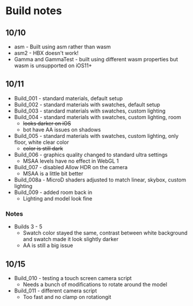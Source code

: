 # Build notes

## 10/10
- asm - Built using asm rather than wasm 
- asm2 - HBX doesn't work!
- Gamma and GammaTest - built using different wasm properties but wasm is unsupported on iOS11+

## 10/11
- Build_001 - standard materials, default setup
- Build_002 - standard materials with swatches, default setup
- Build_003 - standard materials with swatches, custom lighting
- Build_004 - standard materials with swatches, custom lighting, room
    - ~~looks darker on iOS~~
    - bot have AA issues on shadows
- Build_005 - standard materials with swatches, custom lighting, only floor, white clear color
    - ~~color is still dark~~
- Build_006 - graphics quality changed to standard ultra settings
    - MSAA levels have no effect in WebGL 1
- Build_007 - disabled Allow HDR on the camera
    - MSAA is a little bit better
- Build_008a - MicroD shaders adjusted to match linear, skybox, custom lighting
- Build_009 - added room back in
    - Lighting and model look fine

### Notes
- Builds 3 - 5
    - Swatch color stayed the same, contrast between white background and swatch made it look slightly darker
    - AA is still a big issue 

## 10/15
- Build_010 - testing a touch screen camera script
    - Needs a bunch of modifications to rotate around the model 
- Build_011 - different camera script
    - Too fast and no clamp on rotationgit